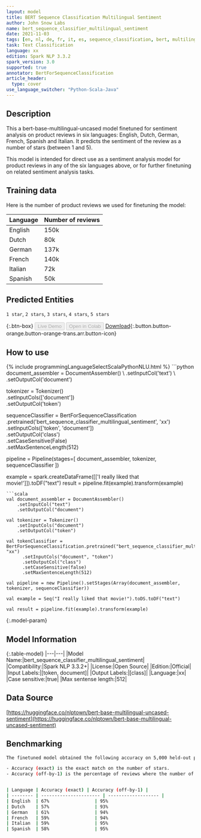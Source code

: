 ```yaml
---
layout: model
title: BERT Sequence Classification Multilingual Sentiment
author: John Snow Labs
name: bert_sequence_classifier_multilingual_sentiment
date: 2021-11-03
tags: [en, nl, de, fr, it, es, sequence_classification, bert, multilingual, sentiment, xx, open_source]
task: Text Classification
language: xx
edition: Spark NLP 3.3.2
spark_version: 3.0
supported: true
annotator: BertForSequenceClassification
article_header:
  type: cover
use_language_switcher: "Python-Scala-Java"
---
```


## Description

This a bert-base-multilingual-uncased model finetuned for sentiment analysis on product reviews in six languages: English, Dutch, German, French, Spanish and Italian. It predicts the sentiment of the review as a number of stars (between 1 and 5).

This model is intended for direct use as a sentiment analysis model for product reviews in any of the six languages above, or for further finetuning on related sentiment analysis tasks.

## Training data

Here is the number of product reviews we used for finetuning the model:

| Language | Number of reviews |
| -------- | ----------------- |
| English  | 150k           |
| Dutch    | 80k            |
| German   | 137k           |
| French   | 140k           |
| Italian  | 72k            |
| Spanish  | 50k            |

## Predicted Entities

`1 star`, `2 stars`, `3 stars`, `4 stars`, `5 stars`

{:.btn-box}
<button class="button button-orange" disabled>Live Demo</button>
<button class="button button-orange" disabled>Open in Colab</button>
[Download](https://s3.amazonaws.com/auxdata.johnsnowlabs.com/public/models/bert_sequence_classifier_multilingual_sentiment_xx_3.3.2_3.0_1635934569723.zip){:.button.button-orange.button-orange-trans.arr.button-icon}

## How to use



<div class="tabs-box" markdown="1">
{% include programmingLanguageSelectScalaPythonNLU.html %}
```python
document_assembler = DocumentAssembler() \
    .setInputCol('text') \
    .setOutputCol('document')

tokenizer = Tokenizer() \
    .setInputCols(['document']) \
    .setOutputCol('token')

sequenceClassifier = BertForSequenceClassification \
      .pretrained('bert_sequence_classifier_multilingual_sentiment', 'xx') \
      .setInputCols(['token', 'document']) \
      .setOutputCol('class') \
      .setCaseSensitive(False) \
      .setMaxSentenceLength(512)

pipeline = Pipeline(stages=[
    document_assembler,
    tokenizer,
    sequenceClassifier
])

example = spark.createDataFrame([['I really liked that movie!']]).toDF("text")
result = pipeline.fit(example).transform(example)
```
```scala
val document_assembler = DocumentAssembler()
    .setInputCol("text")
    .setOutputCol("document")

val tokenizer = Tokenizer()
    .setInputCols("document")
    .setOutputCol("token")

val tokenClassifier = BertForSequenceClassification.pretrained("bert_sequence_classifier_multilingual_sentiment", "xx")
      .setInputCols("document", "token")
      .setOutputCol("class")
      .setCaseSensitive(false)
      .setMaxSentenceLength(512)

val pipeline = new Pipeline().setStages(Array(document_assembler, tokenizer, sequenceClassifier))

val example = Seq("I really liked that movie!").toDS.toDF("text")

val result = pipeline.fit(example).transform(example)
```
</div>

{:.model-param}
## Model Information

{:.table-model}
|---|---|
|Model Name:|bert_sequence_classifier_multilingual_sentiment|
|Compatibility:|Spark NLP 3.3.2+|
|License:|Open Source|
|Edition:|Official|
|Input Labels:|[token, document]|
|Output Labels:|[class]|
|Language:|xx|
|Case sensitive:|true|
|Max sentense length:|512|

## Data Source

[https://huggingface.co/nlptown/bert-base-multilingual-uncased-sentiment](https://huggingface.co/nlptown/bert-base-multilingual-uncased-sentiment)

## Benchmarking

```bash
The finetuned model obtained the following accuracy on 5,000 held-out product reviews in each of the languages:

- Accuracy (exact) is the exact match on the number of stars.
- Accuracy (off-by-1) is the percentage of reviews where the number of stars the model predicts differs by a maximum of 1 from the number given by the human reviewer.


| Language | Accuracy (exact) | Accuracy (off-by-1) |
| -------- | ---------------------- | ------------------- |
| English  | 67%                 | 95%
| Dutch    | 57%                 | 93%
| German   | 61%                 | 94%
| French   | 59%                 | 94%
| Italian  | 59%                 | 95%
| Spanish  | 58%                 | 95%

```

